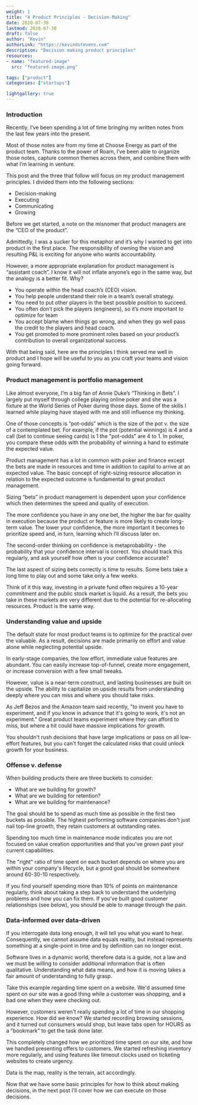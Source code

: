 ```yaml
---
weight: 1
title: "4 Product Principles - Decision-Making"
date: 2020-07-30
lastmod: 2020-07-30
draft: false
author: "Kevin"
authorLink: "https://kevindstevens.com"
description: "Decision making product principles"
resources:
- name: "featured-image"
  src: "featured-image.png"

tags: ["product"]
categories: ["startups"]

lightgallery: true
---
```


### Introduction

Recently, I’ve been spending a lot of time bringing my written notes from the last few years into the present. 

Most of those notes are from my time at Choose Energy as part of the product team. Thanks to the power of Roam, I’ve been able to organize those notes, capture common themes across them, and combine them with what I’m learning in venture.

This post and the three that follow will focus on my product management principles.  I divided them into the following sections:
- Decision-making
- Executing
- Communicating
- Growing

Before we get started, a note on the misnomer that product managers are the “CEO of the product”.

Admittedly, I was a sucker for this metaphor and it’s why I wanted to get into product in the first place. The responsibility of owning the vision and resulting P&L is exciting for anyone who wants accountability.

However, a more appropriate explanation for product management is “assistant coach”. I know it will not inflate anyone’s ego in the same way, but the analogy is a better fit. Why?

- You operate within the head coach’s (CEO) vision.
- You help people understand their role in a team’s overall strategy.
- You need to put other players in the best possible position to succeed.
- You often don’t pick the players (engineers), so it’s more important to optimize for team
- You accept blame when things go wrong, and when they go well pass the credit to the players and head coach.
- You get promoted to more prominent roles based on your product’s contribution to overall organizational success.

With that being said, here are the principles I think served me well in product and I hope will be useful to you as you craft your teams and vision going forward.

### Product management is portfolio management

Like almost everyone, I’m a big fan of Annie Duke’s “Thinking in Bets”. I largely put myself through college playing online poker and she was a fixture at the World Series of Poker during those days. Some of the skills I learned while playing have stayed with me and still influence my thinking.

One of those concepts is “pot-odds” which is the size of the pot v. the size of a contemplated bet. For example, if the pot (potential winnings) is 4 and a call (bet to continue seeing cards) is 1 the "pot-odds" are 4 to 1. In poker, you compare these odds with the probability of winning a hand to estimate the expected value.

Product management has a lot in common with poker and finance except the bets are made in resources and time in addition to capital to arrive at an expected value. The basic concept of right-sizing resource allocation in relation to the expected outcome is fundamental to great product management.

Sizing “bets” in product management is dependent upon your confidence which then determines the speed and quality of execution.

The more confidence you have in any one bet, the higher the bar for quality in execution because the product or feature is more likely to create long-term value. The lower your confidence, the more important it becomes to prioritize speed and, in turn, learning which I’ll discuss later on.

The second-order thinking on confidence is metaprobability - the probability that your confidence interval is correct. You should track this regularly, and ask yourself how often is your confidence accurate?

The last aspect of sizing bets correctly is time to results. Some bets take a long time to play out and some take only a few weeks.

Think of it this way, investing in a private fund often requires a 10-year commitment and the public stock market is liquid. As a result, the bets you take in these markets are very different due to the potential for re-allocating resources. Product is the same way.

### Understanding value and upside  

The default state for most product teams is to optimize for the practical over the valuable. As a result, decisions are made primarily on effort and value alone while neglecting potential upside.

In early-stage companies, the low effort, immediate value features are abundant. You can easily increase top-of-funnel, create more engagement, or increase conversion with a few small tweaks.

However, value is a near-term construct, and lasting businesses are built on the upside. The ability to capitalize on upside results from understanding deeply where you can miss and where you should take risks.

As Jeff Bezos and the Amazon team said recently, "to invent you have to experiment, and if you know in advance that it's going to work, it's not an experiment." Great product teams experiment where they can afford to miss, but where a hit could have massive implications for growth.

You shouldn't rush decisions that have large implications or pass on all low-effort features, but you can't forget the calculated risks that could unlock growth for your business.

### Offense v. defense  

When building products there are three buckets to consider:

- What are we building for growth?
- What are we building for retention?
- What are we building for maintenance?

The goal should be to spend as much time as possible in the first two buckets as possible. The highest performing software companies don't just nail top-line growth, they retain customers at outstanding rates.

Spending too much time in maintenance mode indicates you are not focused on value creation opportunities and that you've grown past your current capabilities.

The "right" ratio of time spent on each bucket depends on where you are within your company's lifecycle, but a good goal should be somewhere around 60-30-10 respectively.

If you find yourself spending more than 10% of points on maintenance regularly, think about taking a step back to understand the underlying problems and how you can fix them. If you've built good customer relationships (see below), you should be able to manage through the pain.

### Data-informed over data-driven  

If you interrogate data long enough, it will tell you what you want to hear. Consequently, we cannot assume data equals reality, but instead represents something at a single-point in time and by definition can no longer exist.

Software lives in a dynamic world, therefore data is a guide, not a law and we must be willing to consider additional information that is often qualitative. Understanding what data means, and how it is moving takes a fair amount of understanding to fully grasp.

Take this example regarding time spent on a website. We'd assumed time spent on our site was a good thing while a customer was shopping, and a bad one when they were checking out.

However, customers weren't really spending a lot of time in our shopping experience. How did we know? We started recording browsing sessions, and it turned out consumers would shop, but leave tabs open for HOURS as a "bookmark" to get the task done later.

This completely changed how we prioritized time spent on our site, and how we handled presenting offers to customers. We started refreshing inventory more regularly, and using features like timeout clocks used on ticketing websites to create urgency.

Data is the map, reality is the terrain, act accordingly.

Now that we have some basic principles for how to think about making decisions, in the next post I'll cover how we can execute on those decisions.